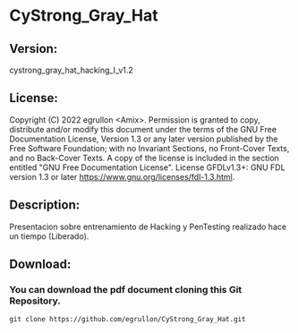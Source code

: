 # CyStrong_Gray_Hat

## Version:
cystrong_gray_hat_hacking_I_v1.2

## License:
Copyright (C) 2022 egrullon \<Amix\>.
Permission is granted to copy, distribute and/or modify this document
under the terms of the GNU Free Documentation License, Version 1.3
or any later version published by the Free Software Foundation;
with no Invariant Sections, no Front-Cover Texts, and no Back-Cover Texts.
A copy of the license is included in the section entitled "GNU Free Documentation License".
License GFDLv1.3+: GNU FDL version 1.3 or later https://www.gnu.org/licenses/fdl-1.3.html.

## Description:
Presentacion sobre entrenamiento de Hacking y PenTesting realizado hace un tiempo (Liberado).

## Download:
### You can download the pdf document cloning this Git Repository.
```
git clone https://github.com/egrullon/CyStrong_Gray_Hat.git
```
